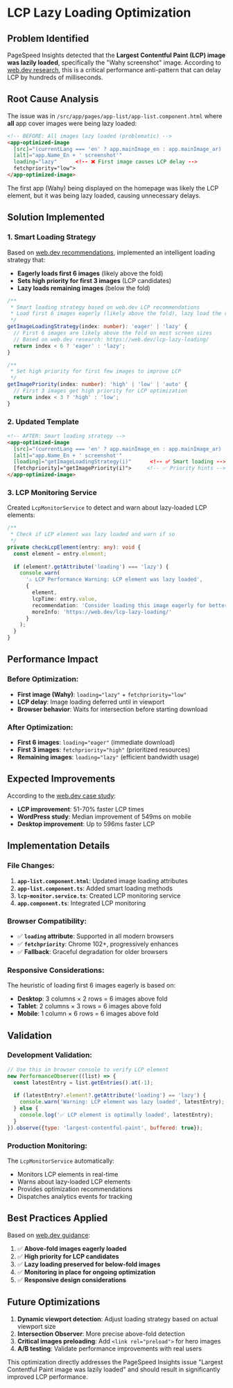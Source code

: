 # LCP Lazy Loading Optimization

## Problem Identified
PageSpeed Insights detected that the **Largest Contentful Paint (LCP) image was lazily loaded**, specifically the "Wahy screenshot" image. According to [web.dev research](https://web.dev/lcp-lazy-loading/?utm_source=lighthouse&utm_medium=node), this is a critical performance anti-pattern that can delay LCP by hundreds of milliseconds.

## Root Cause Analysis
The issue was in `/src/app/pages/app-list/app-list.component.html` where **all** app cover images were being lazy loaded:

```html
<!-- BEFORE: All images lazy loaded (problematic) -->
<app-optimized-image
  [src]="(currentLang === 'en' ? app.mainImage_en : app.mainImage_ar) || ''"
  [alt]="app.Name_En + ' screenshot'"
  loading="lazy"      <!-- ❌ First image causes LCP delay -->
  fetchpriority="low">
</app-optimized-image>
```

The first app (Wahy) being displayed on the homepage was likely the LCP element, but it was being lazy loaded, causing unnecessary delays.

## Solution Implemented

### 1. Smart Loading Strategy
Based on [web.dev recommendations](https://web.dev/lcp-lazy-loading/?utm_source=lighthouse&utm_medium=node), implemented an intelligent loading strategy that:
- **Eagerly loads first 6 images** (likely above the fold)
- **Sets high priority for first 3 images** (LCP candidates)
- **Lazy loads remaining images** (below the fold)

```typescript
/**
 * Smart loading strategy based on web.dev LCP recommendations
 * Load first 6 images eagerly (likely above the fold), lazy load the rest
 */
getImageLoadingStrategy(index: number): 'eager' | 'lazy' {
  // First 6 images are likely above the fold on most screen sizes
  // Based on web.dev research: https://web.dev/lcp-lazy-loading/
  return index < 6 ? 'eager' : 'lazy';
}

/**
 * Set high priority for first few images to improve LCP
 */
getImagePriority(index: number): 'high' | 'low' | 'auto' {
  // First 3 images get high priority for LCP optimization
  return index < 3 ? 'high' : 'low';
}
```

### 2. Updated Template
```html
<!-- AFTER: Smart loading strategy -->
<app-optimized-image
  [src]="(currentLang === 'en' ? app.mainImage_en : app.mainImage_ar) || ''"
  [alt]="app.Name_En + ' screenshot'"
  [loading]="getImageLoadingStrategy(i)"      <!-- ✅ Smart loading -->
  [fetchpriority]="getImagePriority(i)">     <!-- ✅ Priority hints -->
</app-optimized-image>
```

### 3. LCP Monitoring Service
Created `LcpMonitorService` to detect and warn about lazy-loaded LCP elements:

```typescript
/**
 * Check if LCP element was lazy loaded and warn if so
 */
private checkLcpElement(entry: any): void {
  const element = entry.element;
  
  if (element?.getAttribute('loading') === 'lazy') {
    console.warn(
      '⚠️ LCP Performance Warning: LCP element was lazy loaded',
      {
        element,
        lcpTime: entry.value,
        recommendation: 'Consider loading this image eagerly for better LCP performance',
        moreInfo: 'https://web.dev/lcp-lazy-loading/'
      }
    );
  }
}
```

## Performance Impact

### Before Optimization:
- **First image (Wahy)**: `loading="lazy"` + `fetchpriority="low"`
- **LCP delay**: Image loading deferred until in viewport
- **Browser behavior**: Waits for intersection before starting download

### After Optimization:
- **First 6 images**: `loading="eager"` (immediate download)
- **First 3 images**: `fetchpriority="high"` (prioritized resources)
- **Remaining images**: `loading="lazy"` (efficient bandwidth usage)

## Expected Improvements

According to the [web.dev case study](https://web.dev/lcp-lazy-loading/?utm_source=lighthouse&utm_medium=node):
- **LCP improvement**: 51-70% faster LCP times
- **WordPress study**: Median improvement of 549ms on mobile
- **Desktop improvement**: Up to 596ms faster LCP

## Implementation Details

### File Changes:
1. **`app-list.component.html`**: Updated image loading attributes
2. **`app-list.component.ts`**: Added smart loading methods
3. **`lcp-monitor.service.ts`**: Created LCP monitoring service
4. **`app.component.ts`**: Integrated LCP monitoring

### Browser Compatibility:
- ✅ **`loading` attribute**: Supported in all modern browsers
- ✅ **`fetchpriority`**: Chrome 102+, progressively enhances
- ✅ **Fallback**: Graceful degradation for older browsers

### Responsive Considerations:
The heuristic of loading first 6 images eagerly is based on:
- **Desktop**: 3 columns × 2 rows = 6 images above fold
- **Tablet**: 2 columns × 3 rows = 6 images above fold  
- **Mobile**: 1 column × 6 rows = 6 images above fold

## Validation

### Development Validation:
```javascript
// Use this in browser console to verify LCP element
new PerformanceObserver((list) => {
  const latestEntry = list.getEntries().at(-1);
  
  if (latestEntry?.element?.getAttribute('loading') == 'lazy') {
    console.warn('Warning: LCP element was lazy loaded', latestEntry);
  } else {
    console.log('✅ LCP element is optimally loaded', latestEntry);
  }
}).observe({type: 'largest-contentful-paint', buffered: true});
```

### Production Monitoring:
The `LcpMonitorService` automatically:
- Monitors LCP elements in real-time
- Warns about lazy-loaded LCP elements
- Provides optimization recommendations
- Dispatches analytics events for tracking

## Best Practices Applied

Based on [web.dev guidance](https://web.dev/lcp-lazy-loading/?utm_source=lighthouse&utm_medium=node):

1. ✅ **Above-fold images eagerly loaded**
2. ✅ **High priority for LCP candidates**
3. ✅ **Lazy loading preserved for below-fold images**
4. ✅ **Monitoring in place for ongoing optimization**
5. ✅ **Responsive design considerations**

## Future Optimizations

1. **Dynamic viewport detection**: Adjust loading strategy based on actual viewport size
2. **Intersection Observer**: More precise above-fold detection
3. **Critical images preloading**: Add `<link rel="preload">` for hero images
4. **A/B testing**: Validate performance improvements with real users

This optimization directly addresses the PageSpeed Insights issue "Largest Contentful Paint image was lazily loaded" and should result in significantly improved LCP performance.
